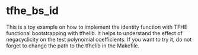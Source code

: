 # tfhe_bs_id
This is a toy example on how to implement the identity function with TFHE functional bootstrapping with tfhelib.
It helps to understand the effect of negacyclicity on the test polynomial coefficients.
If you want to try it, do not forget to change the path to the tfhelib in the Makefile.
